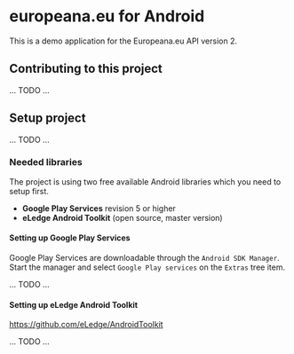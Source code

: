 # europeana.eu for Android

This is a demo application for the Europeana.eu API version 2.

## Contributing to this project ##
... TODO ...

## Setup project
... TODO ...

### Needed libraries
The project is using two free available Android libraries which
you need to setup first.

* __Google Play Services__ revision 5 or higher
* __eLedge Android Toolkit__ (open source, master version)

#### Setting up Google Play Services

Google Play Services are downloadable through the 
`Android SDK Manager`. Start the manager and select `Google Play services` on
the `Extras` tree item.

... TODO ...

#### Setting up eLedge Android Toolkit

https://github.com/eLedge/AndroidToolkit

... TODO ...

